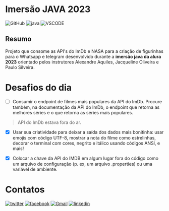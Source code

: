 # Imersão JAVA 2023

![GitHub](https://img.shields.io/badge/-github-%23181717?style=for-the-badge&logo=github)
![java](https://img.shields.io/badge/-Java-%23181717?style=for-the-badge)
![VSCODE](https://img.shields.io/badge/-Visual_Studio_Code-%23181717?style=for-the-badge&logo=Visual-Studio-Code)


## Resumo

Projeto que consome as API's do ImDb e NASA para a criação de figurinhas para o Whatsapp e telegram desenvolvido durante a **imersão java da alura 2023** orientado pelos instrutores Alexandre Aquiles, Jacqueline Oliveira e Paulo Silveira.


# Desafios do dia

- [ ] Consumir o endpoint de filmes mais populares da API do ImDb. Procure também, na documentação da API do ImDb, o endpoint que retorna as melhores séries e o que retorna as séries mais populares.
> API do ImDb estava fora do ar.

- [X] Usar sua criatividade para deixar a saída dos dados mais bonitinha: usar emojis com código UTF-8, mostrar a nota do filme como estrelinhas, decorar o terminal com cores, negrito e itálico usando códigos ANSI, e mais!

- [X] Colocar a chave da API do IMDB em algum lugar fora do código como um arquivo de configuração (p. ex, um arquivo .properties) ou uma variável de ambiente.

# Contatos

[![twitter](https://img.shields.io/badge/%20-Twitter-1DA1F2?style=for-the-badge&logo=twitter&logoColor=white)](https://twitter.com/SilvioCBONFIM)
[![facebook](https://img.shields.io/badge/%20-Facebook-1877F2?style=for-the-badge&logo=facebook&logoColor=white)](https://facebook.com/silvio.cavalcanti.5)
[![Gmail](https://img.shields.io/badge/%20-Gmail-EA4335?style=for-the-badge&logo=gmail&logoColor=white)](mailto:silviocavalcanti2011@gmail.com)
[![linkedin](https://img.shields.io/badge/%20-Linkedin-0A66C2?style=for-the-badge&logo=linkedin&logoColor=white)](https://www.linkedin.com/in/silvio-cavalcanti-bonfim/)
